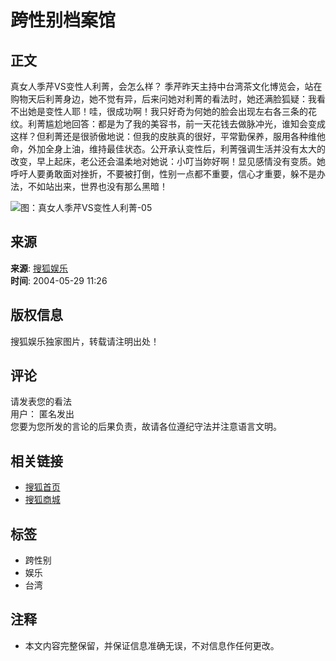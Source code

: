 # 跨性别档案馆

## 正文

真女人季芹VS变性人利菁，会怎么样？ 季芹昨天主持中台湾茶文化博览会，站在购物天后利菁身边，她不觉有异，后来问她对利菁的看法时，她还满脸狐疑：我看不出她是变性人耶！哇，很成功啊！我只好奇为何她的脸会出现左右各三条的花纹。利菁尴尬地回答：都是为了我的美容书，前一天花钱去做脉冲光，谁知会变成这样？但利菁还是很骄傲地说：但我的皮肤真的很好，平常勤保养，服用各种维他命，外加全身上油，维持最佳状态。公开承认变性后，利菁强调生活并没有太大的改变，早上起床，老公还会温柔地对她说：小叮当妳好啊！显见感情没有变质。她呼吁人要勇敢面对挫折，不要被打倒，性别一点都不重要，信心才重要，躲不是办法，不如站出来，世界也没有那么黑暗！

![图：真女人季芹VS变性人利菁-05](https://photo.sohu.com/2004/05/29/58/Img220305841.jpg)

## 来源

**来源**: [搜狐娱乐](https://yule.sohu.com)  
**时间**: 2004-05-29 11:26  

## 版权信息

搜狐娱乐独家图片，转载请注明出处！  

## 评论

请发表您的看法  
用户： 匿名发出  
您要为您所发的言论的后果负责，故请各位遵纪守法并注意语言文明。  

## 相关链接

- [搜狐首页](https://www.sohu.com/)
- [搜狐商城](https://store.sohu.com)

## 标签

- 跨性别
- 娱乐
- 台湾

## 注释

- 本文内容完整保留，并保证信息准确无误，不对信息作任何更改。